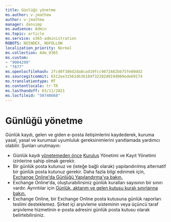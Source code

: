 ```yaml
---
title: Günlüğü yönetme
ms.author: v-jmathew
author: v-jmathew
manager: dansimp
ms.audience: Admin
ms.topic: article
ms.service: o365-administration
ROBOTS: NOINDEX, NOFOLLOW
localization_priority: Normal
ms.collection: Adm_O365
ms.custom:
- "9004299"
- "7677"
ms.openlocfilehash: 2fcd0f386d2da8cad19fcc9872482bb75fe00dd2
ms.sourcegitcommit: 6312ee31561db36104f32282d019d069ede69174
ms.translationtype: MT
ms.contentlocale: tr-TR
ms.lasthandoff: 03/11/2021
ms.locfileid: "50748668"
---
```

# <a name="manage-journaling"></a>Günlüğü yönetme

Günlük kaydı, gelen ve giden e-posta iletişimlerini kaydederek, kuruma yasal, yasal ve kurumsal uyumluluk gereksinimlerini yanıtlamada yardımcı olabilir. Şunları unutmayın:

* Günlük kaydı [yönetemeden önce](https://go.microsoft.com/fwlink/?linkid=2115259) [Kuruluş](https://go.microsoft.com/fwlink/?linkid=2115469) Yönetimi ve Kayıt Yönetimi izinlerine sahip olmak gerekir.
* Bir günlük posta kutunuz ve (isteğe bağlı olarak) yapılandırılmış alternatif bir günlük posta kutunuz gerekir. Daha fazla bilgi edinmek için, [Exchange Online'da Günlüğü Yapılandırma'ya bakın.](https://go.microsoft.com/fwlink/?linkid=2115260)
* Exchange Online'da, oluşturabilirsiniz günlük kuralları sayısının bir sınırı vardır. Ayrıntılar için [Günlük, aktarım ve gelen kutusu kuralı sınırlarına bakın.](https://go.microsoft.com/fwlink/?linkid=2115261)
* Exchange Online, bir Exchange Online posta kutusuna günlük raporları teslimi desteklemez. Şirket içi arşivleme sisteminin veya üçüncü taraf arşivleme hizmetinin e-posta adresini günlük posta kutusu olarak belirtebilirsiniz.
